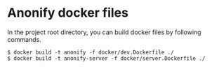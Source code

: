 # Anonify docker files

In the project root directory, you can build docker files by following commands.
```
$ docker build -t anonify -f docker/dev.Dockerfile ./
$ docker build -t anonify-server -f docker/server.Dockerfile ./
```
